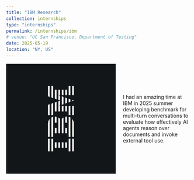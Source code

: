 ```yaml
---
title: "IBM Research"
collection: internships
type: "internships"
permalink: /internships/ibm
# venue: "UC San Francisco, Department of Testing"
date: 2025-05-19
location: "NY, US"
---
```


<div style="display: flex; align-items: center;">
  <img src="../images/ibm.jpg" alt="" width="300" style="margin-right: 20px;">
  <p>I had an amazing time at IBM in 2025 summer developing benchmark for multi-turn conversations to evaluate how effectively AI agents reason over documents and invoke external tool use.
</p>
</div>


